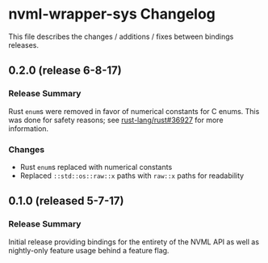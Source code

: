 # nvml-wrapper-sys Changelog

This file describes the changes / additions / fixes between bindings releases.

## 0.2.0 (release 6-8-17)

### Release Summary

Rust `enum`s were removed in favor of numerical constants for C enums. This was done for safety reasons; see [rust-lang/rust#36927](https://github.com/rust-lang/rust/issues/36927) for more information.

### Changes

* Rust `enum`s replaced with numerical constants
* Replaced `::std::os::raw::x` paths with `raw::x` paths for readability

## 0.1.0 (released 5-7-17)

### Release Summary

Initial release providing bindings for the entirety of the NVML API as well as nightly-only feature usage behind a feature flag.
